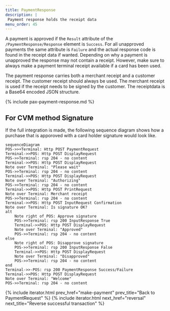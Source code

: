 ```yaml
---
title: PaymentResponse
description: |
 Payment response holds the receipt data
menu_order: 45
---
```

A payment is approved if the `Result` attribute of the `/PaymentResponse/Response` element is `Success`.
For all unapproved payments the same attribute is `Failure` and the actual response code is found in the receipt data if wanted.
Depending on why a payment is unapproved the response may not contain a receipt. However, make sure to always make a payment terminal receipt available if a card has been used.

The payment response carries both a merchant receipt and a customer receipt. The customer receipt should always be used. The merchant receipt is used if the receipt needs to be signed by the customer.
The receiptdata is a Base64 encoded JSON structure.

{% include pax-payment-response.md %}

## For CVM method Signature

If the full integration is made, the following sequence diagram shows how a purchase that is apporoved with a card holder signature would look like.

```mermaid
sequenceDiagram
POS->>+Terminal: Http POST PaymentRequest
Terminal->>POS: Http POST DisplayRequest
POS->>Terminal: rsp 204 - no content
Terminal->>POS: Http POST DisplayRequest
Note over Terminal: "Please wait"
POS->>Terminal: rsp 204 - no content
Terminal->>POS: Http POST DisplayRequest
Note over Terminal: "Authorizing"
POS->>Terminal: rsp 204 - no content
Terminal->>POS: Http POST PrintRequest
Note over Terminal: Merchant receipt
POS->>Terminal: rsp 204 - no content
Terminal->>POS: Http POST InputRequest Confirmation
Note over Terminal: Is signature OK?
alt 
    Note right of POS: Approve signature
    POS->>Terminal: rsp 200 InputResponse True
    Terminal->>POS: Http POST DisplayRequest
    Note over Terminal: "Approved"
    POS->>Terminal: rsp 204 - no content
else 
    Note right of POS: Disapprove signature
    POS->>Terminal: rsp 200 InputResponse False
    Terminal->>POS: Http POST DisplayRequest
    Note over Terminal: "Disapproved"
    POS->>Terminal: rsp 204 - no content
end 
Terminal->>-POS: rsp 200 PaymentResponse Success/Failure
Terminal->>POS: Http POST DisplayRequest
Note over Terminal: "Welcome"
POS->>Terminal: rsp 204 - no content
```

{% include iterator.html prev_href="make-payment" prev_title="Back to PaymentRequest" %}
{% include iterator.html next_href="reversal" next_title="Reverse successful transaction" %}

